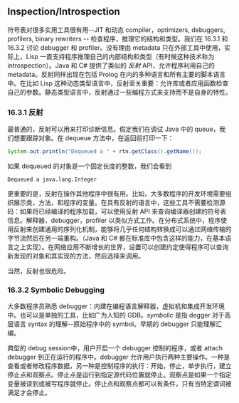 ## Inspection/Introspection

符号表对很多实用工具很有用--JIT 和动态 compiler，optimizers, debuggers, profilers, binary rewriters -- 检查程序，推理它的结构和类型。我们在 16.3.1 和 16.3.2 讨论 debugger 和 profiler。没有理由 metadata 只在外部工具中使用，实际上，Lisp 一直支持程序推理自己的内部结构和类型（有时候这种技术称为 introspection）。Java 和 C# 提供了类似的 *反射* API，允许程序利用自己的 metadata。反射同样出现在包括 Prolog 在内的多种语言和所有主要的脚本语言中。在比如 Lisp 这种动态类型语言中，反射至关重要：允许库或者应用函数检查自己的参数。静态类型语言中，反射通过一些编程方式来支持而不是自身的特性。



### 16.3.1 反射

最普通的，反射可以用来打印诊断信息。假定我们在调试 Java 中的 queue，我们想要跟踪对象。在 dequeue 方法中，在返回前打印一下：

```java
System.out.println("Dequeued a " + rtn.getClass().getName());
```

如果 dequeued 的对象是一个固定长度的整数，我们会看到

```shell
Dequeued a java.lang.Integer
```

更重要的是，反射在操作其他程序中很有用。比如，大多数程序的开发环境需要组织展示类，方法，和程序的变量。在具有反射的语言中，这些工具不需要检测源码：如果将已经编译的程序加载，可以使用反射 API 来查询编译器创建的符号表信息。解释器，debugger，profiler 以类似方式工作。在分布式系统中，程序使用反射来创建通用的序列化机制，能够将几乎任何结构转换成可以通过网络传输的字节流然后在另一端重构。（Java 和 C# 都在标准库中包含这样的能力，在基本语言之上实现）。在网络应用不断增长的世界，设置可以创建约定使得程序可以查询新发现的对象和其实现的方法，然后选择来调用。

当然，反射也很危险。



### 16.3.2 Symbolic Debugging

大多数程序员熟悉 debugger：内建在编程语言解释器，虚拟机和集成开发环境中。也可以是单独的工具，比如广为人知的 GDB。*symbolic* 是指 degger 对于高层语言 syntax 的理解--原始程序中的 symbol。早期的 debugger 只能理解汇编。

典型的 debug session中，用户开启一个 debugger 控制的程序，或者 attach debugger 到正在运行的程序中。debugger 允许用户执行两种主要操作。一种是查看或者修改程序数据，另一种是控制程序的执行：开始，停止，单步执行，建立停止点和观察点。停止点是运行到指定源代码位置就停止。观察点是如果一个指定变量被读到或被写程序就停止。停止点和观察点都可以有条件，只有当特定谓词被满足才会停止。